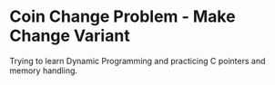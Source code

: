# Coin Change Problem - Make Change Variant

Trying to learn Dynamic Programming and practicing C pointers and memory handling.